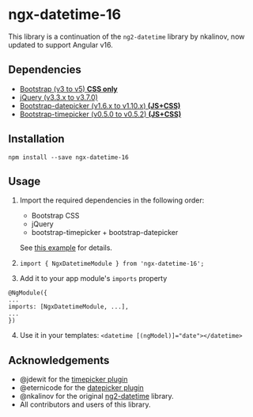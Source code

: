 # ngx-datetime-16

This library is a continuation of the `ng2-datetime` library by nkalinov, now updated to support Angular v16.

## Dependencies

- [Bootstrap (v3 to v5) **CSS only**](http://getbootstrap.com/)
- [jQuery (v3.3.x to v3.7.0)](http://jquery.com/)
- [Bootstrap-datepicker (v1.6.x to v1.10.x) **(JS+CSS)**](http://eternicode.github.io/bootstrap-datepicker/)
- [Bootstrap-timepicker (v0.5.0 to v0.5.2) **(JS+CSS)**](http://jdewit.github.io/bootstrap-timepicker/)

## Installation

`npm install --save ngx-datetime-16`

## Usage

1. Import the required dependencies in the following order:

   - Bootstrap CSS
   - jQuery
   - bootstrap-timepicker + bootstrap-datepicker

   See [this example](https://github.com/hristo2612/ngx-datetime-16/blob/main/src/vendor.ts#L8) for details.

2. `import { NgxDatetimeModule } from 'ngx-datetime-16';`
3. Add it to your app module's `imports` property

```
@NgModule({
...
imports: [NgxDatetimeModule, ...],
...
})
```

4. Use it in your templates: `<datetime [(ngModel)]="date"></datetime>`

## Acknowledgements

- @jdewit for the [timepicker plugin](https://github.com/jdewit/bootstrap-timepicker)
- @eternicode for the [datepicker plugin](https://github.com/eternicode/bootstrap-datepicker)
- @nkalinov for the original [ng2-datetime](https://github.com/nkalinov/ng2-datetime) library.
- All contributors and users of this library.
